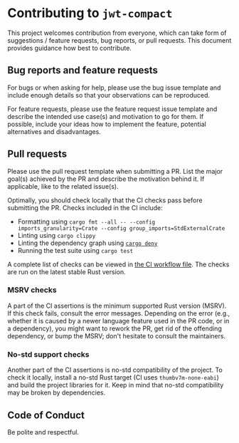 # Contributing to `jwt-compact`

This project welcomes contribution from everyone, which can take form of suggestions / feature requests, bug reports, or pull requests.
This document provides guidance how best to contribute.

## Bug reports and feature requests

For bugs or when asking for help, please use the bug issue template and include enough details so that your observations
can be reproduced.

For feature requests, please use the feature request issue template and describe the intended use case(s) and motivation
to go for them. If possible, include your ideas how to implement the feature, potential alternatives and disadvantages.

## Pull requests

Please use the pull request template when submitting a PR. List the major goal(s) achieved by the PR
and describe the motivation behind it. If applicable, like to the related issue(s).

Optimally, you should check locally that the CI checks pass before submitting the PR. Checks included in the CI
include:

- Formatting using `cargo fmt --all -- --config imports_granularity=Crate --config group_imports=StdExternalCrate`
- Linting using `cargo clippy`
- Linting the dependency graph using [`cargo deny`](https://crates.io/crates/cargo-deny)
- Running the test suite using `cargo test`

A complete list of checks can be viewed in [the CI workflow file](.github/workflows/ci.yml). The checks are run
on the latest stable Rust version.

### MSRV checks

A part of the CI assertions is the minimum supported Rust version (MSRV). If this check fails, consult the error messages. Depending on
the error (e.g., whether it is caused by a newer language feature used in the PR code, or in a dependency),
you might want to rework the PR, get rid of the offending dependency, or bump the MSRV; don't hesitate to consult the maintainers.

### No-std support checks

Another part of the CI assertions is no-std compatibility of the project. To check it locally, install a no-std Rust target
(CI uses `thumbv7m-none-eabi`) and build the project libraries for it. Keep in mind that no-std compatibility may be broken
by dependencies.

## Code of Conduct

Be polite and respectful.
